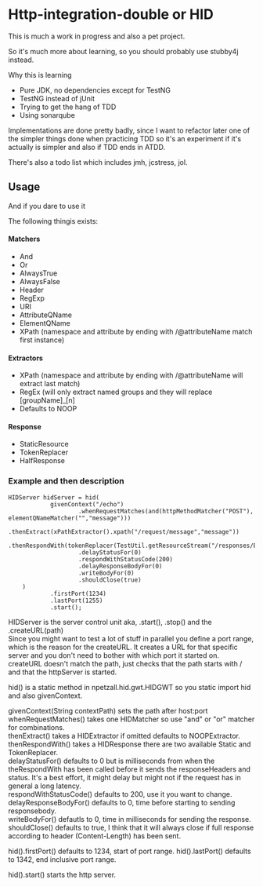 # Http-integration-double or HID

This is much a work in progress and also a pet project.

So it's much more about learning, so you should probably use stubby4j instead.

Why this is learning

* Pure JDK, no dependencies except for TestNG
* TestNG instead of jUnit
* Trying to get the hang of TDD
* Using sonarqube

Implementations are done pretty badly, since I want to refactor later one of the simpler things done when practicing TDD
so it's an experiment if it's actually is simpler and also if TDD ends in ATDD. 

There's also a todo list which includes jmh, jcstress, jol.

## Usage
And if you dare to use it

The following thingis exists:

#### Matchers
* And
* Or
* AlwaysTrue
* AlwaysFalse
* Header
* RegExp
* URI
* AttributeQName
* ElementQName
* XPath (namespace and attribute by ending with /@attributeName match first instance)

#### Extractors
* XPath (namespace and attribute by ending with /@attributeName will extract last match)
* RegEx (will only extract named groups and they will replace [groupName]_[n]
* Defaults to NOOP

#### Response
* StaticResource
* TokenReplacer
* HalfResponse

### Example and then description

    HIDServer hidServer = hid(
                givenContext("/echo")
                        .whenRequestMatches(and(httpMethodMatcher("POST"), elementQNameMatcher("","message")))
                        .thenExtract(xPathExtractor().xpath("/request/message","message"))
                        .thenRespondWith(tokenReplacer(TestUtil.getResourceStream("/responses/EchoResponse.xml")))
                        .delayStatusFor(0)
                        .respondWithStatusCode(200)
                        .delayResponseBodyFor(0)
                        .writeBodyFor(0)
                        .shouldClose(true)
        )
                .firstPort(1234)
                .lastPort(1255)
                .start();

HIDServer is the server control unit aka, .start(), .stop() and the .createURL(path)  
Since you might want to test a lot of stuff in parallel you define a port range, which is the reason for the createURL.
It creates a URL for that specific server and you don't need to bother with which port it started on.
createURL doesn't match the path, just checks that the path starts with / and that the httpServer is started.

hid() is a static method in npetzall.hid.gwt.HIDGWT so you static import hid and also givenContext.  

givenContext(String contextPath) sets the path after host:port  
whenRequestMatches() takes one HIDMatcher so use "and" or "or" matcher for combinations.  
thenExtract() takes a HIDExtractor if omitted defaults to NOOPExtractor.  
thenRespondWith() takes a HIDResponse there are two available Static and TokenReplacer.  
delayStatusFor() defaults to 0 but is milliseconds from when the theRespondWith has been 
called before it sends the responseHeaders and status. It's a best effort, it might delay 
but might not if the request has in general a long latency.  
respondWithStatusCode() defaults to 200, use it you want to change.  
delayResponseBodyFor() defaults to 0, time before starting to sending responsebody.  
writeBodyFor() defautls to 0, time in milliseconds for sending the response.  
shouldClose() defaults to true, I think that it will always close if full response according to header (Content-Length) has been sent.

hid().firstPort() defaults to 1234, start of port range.
hid().lastPort() defaults to 1342, end inclusive port range.

hid().start() starts the http server.
